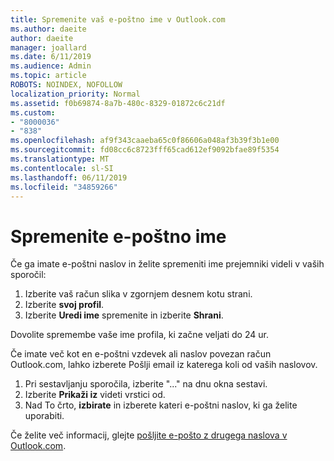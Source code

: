 ```yaml
---
title: Spremenite vaš e-poštno ime v Outlook.com
ms.author: daeite
author: daeite
manager: joallard
ms.date: 6/11/2019
ms.audience: Admin
ms.topic: article
ROBOTS: NOINDEX, NOFOLLOW
localization_priority: Normal
ms.assetid: f0b69874-8a7b-480c-8329-01872c6c21df
ms.custom:
- "8000036"
- "838"
ms.openlocfilehash: af9f343caaeba65c0f86606a048af3b39f3b1e00
ms.sourcegitcommit: fd08cc6c8723fff65cad612ef9092bfae89f5354
ms.translationtype: MT
ms.contentlocale: sl-SI
ms.lasthandoff: 06/11/2019
ms.locfileid: "34859266"
---
```

# <a name="change-your-email-name"></a>Spremenite e-poštno ime

Če ga imate e-poštni naslov in želite spremeniti ime prejemniki videli v vaših sporočil:
  
1. Izberite vaš račun slika v zgornjem desnem kotu strani.
2. Izberite **svoj profil**.
3. Izberite **Uredi ime** spremenite in izberite **Shrani**.

Dovolite spremembe vaše ime profila, ki začne veljati do 24 ur.
  
Če imate več kot en e-poštni vzdevek ali naslov povezan račun Outlook.com, lahko izberete Pošlji email iz katerega koli od vaših naslovov.
  
1. Pri sestavljanju sporočila, izberite "..." na dnu okna sestavi.
1. Izberite **Prikaži iz** videti vrstici od.
1. Nad To črto, **izbirate** in izberete kateri e-poštni naslov, ki ga želite uporabiti.

Če želite več informacij, glejte [pošljite e-pošto z drugega naslova v Outlook.com](https://go.microsoft.com/fwlink/p/?linkid=2001701&amp;clcid=0x409).